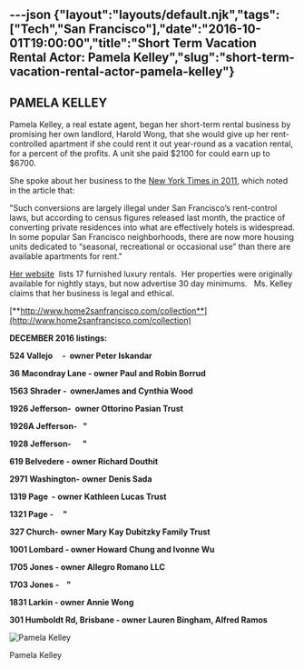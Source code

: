 ---json
{"layout":"layouts/default.njk","tags":["Tech","San Francisco"],"date":"2016-10-01T19:00:00","title":"Short Term Vacation Rental Actor: Pamela Kelley","slug":"short-term-vacation-rental-actor-pamela-kelley"}
---

**PAMELA KELLEY**
-----------------

Pamela Kelley, a real estate agent, began her short-term rental business by promising her own landlord, Harold Wong, that she would give up her rent-controlled apartment if she could rent it out year-round as a vacation rental, for a percent of the profits. A unit she paid $2100 for could earn up to $6700.

She spoke about her business to the [New York Times in 2011](http://www.nytimes.com/2011/07/22/us/22bchomes.html?pagewanted=all&_r=0), which noted in the article that:

"Such conversions are largely illegal under San Francisco’s rent-control laws, but according to census figures released last month, the practice of converting private residences into what are effectively hotels is widespread. In some popular San Francisco neighborhoods, there are now more housing units dedicated to “seasonal, recreational or occasional use” than there are available apartments for rent."

[Her website](http://www.home2sanfrancisco.com/collection)  lists 17 furnished luxury rentals.  Her properties were originally available for nightly stays, but now advertise 30 day minimums.   Ms. Kelley claims that her business is legal and ethical.

[**http://www.home2sanfrancisco.com/collection**](http://www.home2sanfrancisco.com/collection)

**DECEMBER 2016 listings:**

**524 Vallejo     -  owner Peter Iskandar**

**36 Macondray Lane - owner Paul and Robin Borrud**

**1563 Shrader -  ownerJames and Cynthia Wood**

**1926 Jefferson-  owner Ottorino Pasian Trust**

**1926A Jefferson-   "**

**1928 Jefferson-      "**

**619 Belvedere - owner Richard Douthit**

**2971 Washington-** **owner** **Denis Sada**

**1319 Page  -** **owner** **Kathleen Lucas Trust**

**1321 Page -     "**

**327 Church-** **owner Mary Kay Dubitzky Family Trust**

**1001 Lombard - owner Howard Chung and Ivonne Wu**

**1705 Jones - owner Allegro Romano LLC**

**1703 Jones -    "**

**1831 Larkin - owner Annie Wong**

**301 Humboldt Rd, Brisbane - owner Lauren Bingham, Alfred Ramos**

![Pamela Kelley](https://images.squarespace-cdn.com/content/v1/52b7d7a6e4b0b3e376ac8ea2/1412320426866-PMIMOFEQM1BJPH4ZBP9J/ke17ZwdGBToddI8pDm48kJhqempt5rlDWAIO-j-l8ORZw-zPPgdn4jUwVcJE1ZvWhcwhEtWJXoshNdA9f1qD7coMdWJheMWZGj8ZBPnfUaOaL55G-Ru-epx9vRms052aZt2c30CZ8FHF6q2xnPs1oQ/Pamela+Kelley)

Pamela Kelley